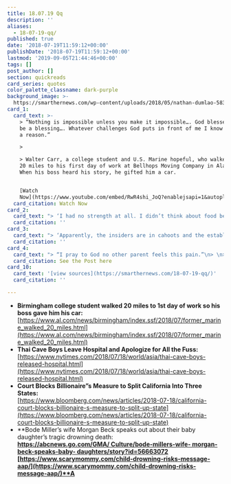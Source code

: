 ```yaml
---
title: 18.07.19 Qq
description: ''
aliases:
  - 18-07-19-qq/
published: true
date: '2018-07-19T11:59:12+00:00'
publishDate: '2018-07-19T11:59:12+00:00'
lastmod: '2019-09-05T21:44:46+00:00'
tags: []
post_author: []
section: quickreads
card_series: quotes
color_palette_classname: dark-purple
background_image: >-
  https://smarthernews.com/wp-content/uploads/2018/05/nathan-dumlao-583574-unsplash-scaled.jpg
card_1:
  card_text: >-
    > “Nothing is impossible unless you make it impossible…. God blessed me to
    be a blessing…. Whatever challenges God puts in front of me I know it’s for
    a reason.”

    > 

    > Walter Carr, a college student and U.S. Marine hopeful, who walked about
    20 miles to his first day of work at Bellhops Moving Company in Alabama.
    When his boss heard his story, he gifted him a car.


    [Watch
    Now](https://www.youtube.com/embed/RwR4shi_JoQ?enablejsapi=1&autoplay=1&rel=0)
  card_citation: Watch Now
card_2:
  card_text: "> ‘I had no strength at all. I didn’t think about food because it only made me hungrier.’\n> \n> Chanin Wibulroongreung, 11, as he and all of his Wild Boar teammates and coach were released from the hospital. It was the first public appearance since being rescued from a cave in northern Thailand."
  card_citation: ''
card_3:
  card_text: "> ‘Apparently, the insiders are in cahoots and the establishment doesn’t want to find out how many people don’t like the way California is being governed,’\n> \n> Tim Draper, after his proposition to split the state into 3 was blocked by the California Supreme Court, removing it from the November 6 ballot. California's high court ruled a delay would be better than the harm of permitting the vote."
  card_citation: ''
card_4:
  card_text: "> “I pray to God no other parent feels this pain.”\n> \n> Morgan Beck Miller in an Instagram post 37 days after the death of her daughter Emmy. Beck Miller and husband, Olympic skier Bode, lost their 19-month-old daughter in a drowning accident at a neighbor’s house.\n\n[See the Post here](https://www.instagram.com/morganebeck/)"
  card_citation: See the Post here
card_10:
  card_text: '[view sources](https://smarthernews.com/18-07-19-qq/)'
  card_citation: ''

---
```

*   **Birmingham college student walked 20 miles to 1st day of work so his boss gave him his car:**  
    [https://www.al.com/news/birmingham/index.ssf/2018/07/former_marine_walked_20_miles.html](https://www.al.com/news/birmingham/index.ssf/2018/07/former_marine_walked_20_miles.html)
*   **Thai Cave Boys Leave Hospital and Apologize for All the Fuss:**  
    [https://www.nytimes.com/2018/07/18/world/asia/thai-cave-boys-released-hospital.html](https://www.nytimes.com/2018/07/18/world/asia/thai-cave-boys-released-hospital.html)
*   **Court Blocks Billionaire”s Measure to Split California Into Three States:**  
    [https://www.bloomberg.com/news/articles/2018-07-18/california-court-blocks-billionaire-s-measure-to-split-up-state](https://www.bloomberg.com/news/articles/2018-07-18/california-court-blocks-billionaire-s-measure-to-split-up-state)
*   **Bode Miller’s wife Morgan Beck speaks out about their baby daughter’s tragic drowning death:  
    **[https://abcnews.go.com/GMA/ Culture/bode-millers-wife- morgan-beck-speaks-baby- daughters/story?id=56663072](https://abcnews.go.com/GMA/Culture/bode-millers-wife-morgan-beck-speaks-baby-daughters/story?id=56663072)  
    [https://www.scarymommy.com/child-drowning-risks-message-aap/](https://www.scarymommy.com/child-drowning-risks-message-aap/)**A**